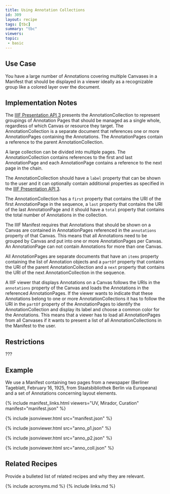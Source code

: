 ```yaml
---
title: Using Annotation Collections
id: 309
layout: recipe
tags: [tbc]
summary: "tbc"
viewers:
topic: 
 - basic
---
```


## Use Case

You have a large number of Annotations covering multiple Canvases in a Manifest that should be displayed in a viewer ideally as a recognizable group like a colored layer over the document.

## Implementation Notes

The [IIIF Presentation API 3](https://iiif.io/api/presentation/3.0/#58-annotation-collection) presents the AnnotationCollection to represent groupings of Annotation Pages that should be managed as a single whole, regardless of which Canvas or resource they target. The AnnotationCollection is a separate document that references one or more AnnotationPages containing the Annotations. The AnnotationPages contain a reference to the parent AnnotationCollection. 

A large collection can be divided into multiple pages. The AnnotationCollection contains references to the first and last AnnotationPage and each AnnotationPage contains a reference to the next page in the chain.

The AnnotationCollection should have a `label` property that can be shown to the user and it can optionally contain additional properties as specified in the [IIIF Presentation API 3](https://iiif.io/api/presentation/3.0/#a-summary-of-property-requirements). 

The AnnotationCollection has a `first` property that contains the URI of the first AnnotationPage in the sequence, a `last` property that contains the URI of the last AnnotationPage and it should have a `total` property that contains the total number of Annotations in the collection.

The IIIF Manifest requires that Annotations that should be shown on a Canvas are contained in AnnotationPages referenced in the `annotations` property of that Canvas. This means that all Annotations need to be grouped by Canvas and put into one or more AnnotationPages per Canvas. An AnnotationPage can not contain Annotations for more than one Canvas.

All AnnotationPages are separate documents that have an `items` property containing the list of Annotation objects and a `partOf` property that contains the URI of the parent AnnotationCollection and a `next` property that contains the URI of the next AnnotationCollection in the sequence.

A IIIF viewer that displays Annotations on a Canvas follows the URIs in the `annotations` property of the Canvas and loads the Annotations in the referenced AnnotationPages. If the viewer wants to indicate that these Annotations belong to one or more AnnotationCollections it has to follow the URI in the `partOf` property of the AnnotationPages to identify the AnnotationCollection and display its label and choose a common color for the Annotations. This means that a viewer has to load all AnnotationPages from all Canvases if it wants to present a list of all AnnotationCollections in the Manifest to the user.

## Restrictions

???

## Example

We use a Manifest containing two pages from a newspaper (Berliner Tageblatt, February 16, 1925, from Staatsbibliothek Berlin via Europeana) and a set of Annotations concerning layout elements.

{% include manifest_links.html viewers="UV, Mirador, Curation" manifest="manifest.json" %}

{% include jsonviewer.html src="manifest.json" %}

{% include jsonviewer.html src="anno_p1.json" %}

{% include jsonviewer.html src="anno_p2.json" %}

{% include jsonviewer.html src="anno_coll.json" %}

## Related Recipes

Provide a bulleted list of related recipes and why they are relevant.

{% include acronyms.md %}
{% include links.md %}


